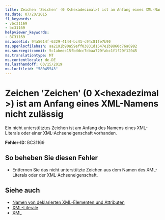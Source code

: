 ```yaml
---
title: Zeichen 'Zeichen' (0 X<hexadecimal>) ist am Anfang eines XML-Namens nicht zulässig
ms.date: 07/20/2015
f1_keywords:
- vbc31169
- bc31169
helpviewer_keywords:
- BC31169
ms.assetid: 94a5614f-6329-4144-bc41-c94c81fe7b90
ms.openlocfilehash: aa2101b90a59eff03831d1547e1b9860c76a6982
ms.sourcegitcommit: 5c1abeec15fbddcc7dbaa729fabc1f1f29f12045
ms.translationtype: MT
ms.contentlocale: de-DE
ms.lasthandoff: 03/15/2019
ms.locfileid: "58045543"
---
```

# <a name="character-character-0xhexadecimal-is-not-allowed-at-the-beginning-of-an-xml-name"></a>Zeichen 'Zeichen' (0 X\<hexadezimal >) ist am Anfang eines XML-Namens nicht zulässig
Ein nicht unterstütztes Zeichen ist am Anfang des Namens eines XML-Literals oder einer XML-Achseneigenschaft vorhanden.  
  
 **Fehler-ID:** BC31169  
  
## <a name="to-correct-this-error"></a>So beheben Sie diesen Fehler  
  
-   Entfernen Sie das nicht unterstützte Zeichen aus dem Namen des XML-Literals oder der XML-Achseneigenschaft.  
  
## <a name="see-also"></a>Siehe auch

- [Namen von deklarierten XML-Elementen und Attributen](../../visual-basic/programming-guide/language-features/xml/names-of-declared-xml-elements-and-attributes.md)
- [XML-Literale](../../visual-basic/language-reference/xml-literals/index.md)
- [XML](../../visual-basic/programming-guide/language-features/xml/index.md)
